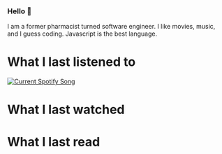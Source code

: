 ### Hello 👋
I am a former pharmacist turned software engineer.
I like movies, music, and I guess coding.
Javascript is the best language.

<!--
**kennyvungo/kennyvungo** is a ✨ _special_ ✨ repository because its `README.md` (this file) appears on your GitHub profile.

Here are some ideas to get you started:

- 🔭 I’m currently working on ...
- 🌱 I’m currently learning ...
- 👯 I’m looking to collaborate on ...
- 🤔 I’m looking for help with ...
- 💬 Ask me about ...
- 📫 How to reach me: ...
- 😄 Pronouns: ...
- ⚡ Fun fact: ...
-->

# What I last listened to
<a href="https://github.com/tthn0/Spotify-Readme">
  <img src="https://spotify-readme-kennyvungo.vercel.app/api" alt="Current Spotify Song">
</a>

# What I last watched

# What I last read
